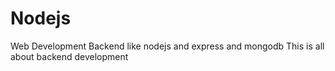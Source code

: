 # Nodejs
Web Development Backend like nodejs and express and mongodb
This is all about backend development 
